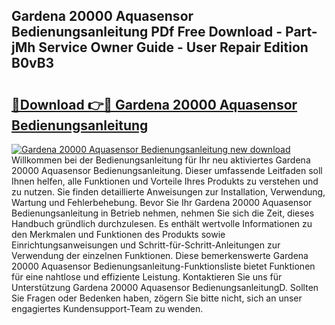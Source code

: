 ## Gardena 20000 Aquasensor Bedienungsanleitung PDf Free Download - Part-jMh Service Owner Guide - User Repair Edition B0vB3

# <h2><a href="http://df08kww.blite.top/?on=Gardena+20000+Aquasensor+Bedienungsanleitung">🔗Download 👉🔴 Gardena 20000 Aquasensor Bedienungsanleitung</a></h2>

[![Gardena 20000 Aquasensor Bedienungsanleitung new download](https://i.imgur.com/lujVjoI.png)](http://df08kww.blite.top/?on=Gardena+20000+Aquasensor+Bedienungsanleitung)
Willkommen bei der Bedienungsanleitung für Ihr neu aktiviertes Gardena 20000 Aquasensor Bedienungsanleitung. Dieser umfassende Leitfaden soll Ihnen helfen, alle Funktionen und Vorteile Ihres Produkts zu verstehen und zu nutzen. Sie finden detaillierte Anweisungen zur Installation, Verwendung, Wartung und Fehlerbehebung. Bevor Sie Ihr Gardena 20000 Aquasensor Bedienungsanleitung in Betrieb nehmen, nehmen Sie sich die Zeit, dieses Handbuch gründlich durchzulesen. Es enthält wertvolle Informationen zu den Merkmalen und Funktionen des Produkts sowie Einrichtungsanweisungen und Schritt-für-Schritt-Anleitungen zur Verwendung der einzelnen Funktionen. Diese bemerkenswerte Gardena 20000 Aquasensor Bedienungsanleitung-Funktionsliste bietet Funktionen für eine nahtlose und effiziente Leistung. Kontaktieren Sie uns für Unterstützung Gardena 20000 Aquasensor BedienungsanleitungD. Sollten Sie Fragen oder Bedenken haben, zögern Sie bitte nicht, sich an unser engagiertes Kundensupport-Team zu wenden.
